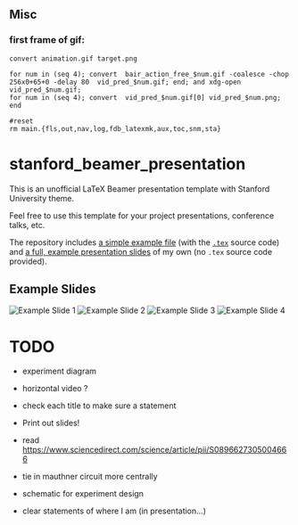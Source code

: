 ## Misc
### first frame of gif:
`convert animation.gif target.png`
```
for num in (seq 4); convert  bair_action_free_$num.gif -coalesce -chop 256x0+65+0 -delay 80  vid_pred_$num.gif; end; and xdg-open vid_pred_$num.gif;
for num in (seq 4); convert  vid_pred_$num.gif[0] vid_pred_$num.png; end

#reset
rm main.{fls,out,nav,log,fdb_latexmk,aux,toc,snm,sta}
```


# stanford_beamer_presentation
This is an unofficial LaTeX Beamer presentation template with Stanford University theme.

Feel free to use this template for your project presentations, conference talks, etc.

The repository includes [a simple example file](./example_slides.pdf) (with the [`.tex`](./example_slides.tex) source code) and [a full, example presentation slides](full_talk.pdf) of my own (no `.tex` source code provided).

## Example Slides

![Example Slide 1](example_slides_img/example_slides-1.jpg "Example Slide 1")
![Example Slide 2](example_slides_img/example_slides-2.jpg "Example Slide 2")
![Example Slide 3](example_slides_img/example_slides-3.jpg "Example Slide 3")
![Example Slide 4](example_slides_img/example_slides-4.jpg "Example Slide 4")

# TODO
<!-- - conclusion slide for each aim -->
- experiment diagram
- horizontal video ?
- check each title to make sure a statement
- Print out slides!

- read https://www.sciencedirect.com/science/article/pii/S0896627305004666
- tie in mauthner circuit more centrally
- schematic for experiment design
- clear statements of where I am (in presentation...)
